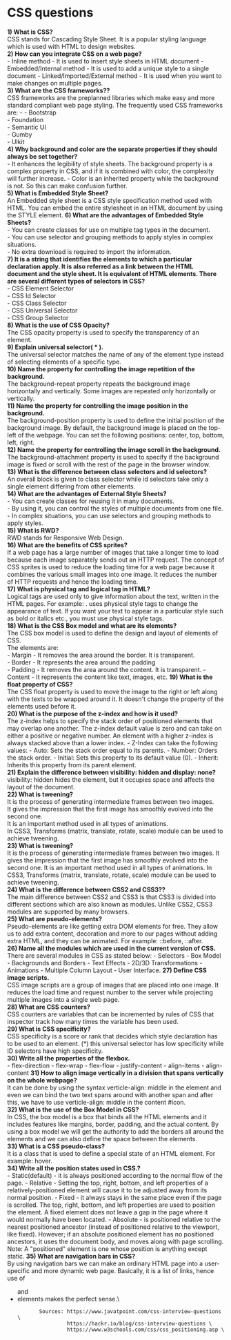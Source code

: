 # CSS questions

**1) What is CSS?**\
     CSS stands for Cascading Style Sheet. It is a popular styling language which is used with HTML to design websites.\
**2)  How can you integrate CSS on a web page?**\
     - Inline method - It is used to insert style sheets in HTML document
     - Embedded/Internal method - It is used to add a unique style to a single document
     - Linked/Imported/External method - It is used when you want to make changes on multiple pages.\
 **3)  What are the CSS frameworks??**\
      CSS frameworks are the preplanned libraries which make easy and more standard compliant web page styling. The frequently used CSS frameworks are: -
      - Bootstrap\
      - Foundation\
      - Semantic UI\
      - Gumby\
      - Ulkit\
 **4)  Why background and color are the separate properties if they should always be set together?**\
      - It enhances the legibility of style sheets. The background property is a complex property in CSS, and if it is combined with color, the complexity will further
        increase.
      - Color is an inherited property while the background is not. So this can make confusion further.\
 **5) What is Embedded Style Sheet?**\
      An Embedded style sheet is a CSS style specification method used with HTML. You can embed the entire stylesheet in an HTML document by using the STYLE element.
 **6) What are the advantages of Embedded Style Sheets?**\
      - You can create classes for use on multiple tag types in the document.\
      - You can use selector and grouping methods to apply styles in complex situations.\
      - No extra download is required to import the information.\
  **7) It is a string that identifies the elements to which a particular declaration apply. It is also referred as a link between the HTML document and the style sheet. It is
       equivalent of HTML elements. There are several different types of selectors in CSS?**\
      - CSS Element Selector\
      - CSS Id Selector\
      - CSS Class Selector\
      - CSS Universal Selector\
      - CSS Group Selector\
 **8)  What is the use of CSS Opacity?**\
       The CSS opacity property is used to specify the transparency of an element.\
 **9) Explain universal selector( * ).**\
      The universal selector matches the name of any of the element type instead of selecting elements of a specific type.\
 **10) Name the property for controlling the image repetition of the background.**\
       The background-repeat property repeats the background image horizontally and vertically. Some images are repeated only horizontally or vertically.\
 **11) Name the property for controlling the image position in the background.**\
       The background-position property is used to define the initial position of the background image. By default, the background image is placed on the top-left of the
       webpage. You can set the following positions: center, top, bottom, left, right.\
 **12) Name the property for controlling the image scroll in the background.**\
       The background-attachment property is used to specify if the background image is fixed or scroll with the rest of the page in the browser window.\
 **13) What is the difference between class selectors and id selectors?**\
       An overall block is given to class selector while id selectors take only a single element differing from other elements.\
 **14) What are the advantages of External Style Sheets?**\
       - You can create classes for reusing it in many documents.\
       - By using it, you can control the styles of multiple documents from one file.\
       - In complex situations, you can use selectors and grouping methods to apply styles.\
  **15) What is RWD?**\
       RWD stands for Responsive Web Design. \
  **16) What are the benefits of CSS sprites?**\
       If a web page has a large number of images that take a longer time to load because each image separately sends out an HTTP request. The concept of CSS sprites is used
       to reduce the loading time for a web page because it combines the various small images into one image. It reduces the number of HTTP requests and hence the loading
       time.\
   **17) What is physical tag and logical tag in HTML?**\
         Logical tags are used only to give information about the text, written in the HTML pages. For example: <strong> </strong>.
         uses physical style tags to change the appearance of text. If you want your text to appear in a particular style such as bold or italics etc., you must use physical
         style tags.\
   **18) What is the CSS Box model and what are its elements?**\
         The CSS box model is used to define the design and layout of elements of CSS.\
         The elements are:\
          - Margin - It removes the area around the border. It is transparent.\
          - Border - It represents the area around the padding\
          - Padding - It removes the area around the content. It is transparent.
          - Content - It represents the content like text, images, etc.
   **19) What is the float property of CSS?**\
          The CSS float property is used to move the image to the right or left along with the texts to be wrapped around it. It doesn't change the property of the elements
          used before it.\
   **20) What is the purpose of the z-index and how is it used?**\
          The z-index helps to specify the stack order of positioned elements that may overlap one another. The z-index default value is zero and can take on either a
          positive or negative number.
          An element with a higher z-index is always stacked above than a lower index.
          - Z-Index can take the following values:
          - Auto: Sets the stack order equal to its parents.
          - Number: Orders the stack order.
          - Initial: Sets this property to its default value (0).
          - Inherit: Inherits this property from its parent element.\
    **21) Explain the difference between visibility: hidden and display: none?**\
            visibility: hidden hides the element, but it occupies space and affects the layout of the document.\
    **22)  What is tweening?**\
           It is the process of generating intermediate frames between two images.\
           It gives the impression that the first image has smoothly evolved into the second one.\
           It is an important method used in all types of animations.\
           In CSS3, Transforms (matrix, translate, rotate, scale) module can be used to achieve tweening.\
    **23)  What is tweening?**\
           It is the process of generating intermediate frames between two images.
           It gives the impression that the first image has smoothly evolved into the second one.
           It is an important method used in all types of animations.
           In CSS3, Transforms (matrix, translate, rotate, scale) module can be used to achieve tweening.\
    **24)  What is the difference between CSS2 and CSS3??**\
           The main difference between CSS2 and CSS3 is that CSS3 is divided into different sections which are also known as modules. Unlike CSS2, CSS3 modules are supported 
           by many browsers.\
    **25)  What are pseudo-elements?**\
           Pseudo-elements are like getting extra DOM elements for free. They allow us to add extra content, decoration and more to our pages without adding extra HTML, and
           they can be animated. For example: ::before, ::after.\
    **26)  Name all the modules which are used in the current version of CSS.**\
           There are several modules in CSS as stated below:
           - Selectors
           - Box Model
           - Backgrounds and Borders
           - Text Effects
           - 2D/3D Transformations
           - Animations
           - Multiple Column Layout
           - User Interface.
     **27) Define CSS image scripts.**\
            CSS image scripts are a group of images that are placed into one image. It reduces the load time and request number to the server while projecting multiple images
            into a single web page.\
     **28) What are CSS counters?**\
            CSS counters are variables that can be incremented by rules of CSS that inspector track how many times the variable has been used.\
     **29) What is CSS specificity?**\
             CSS specificity is a score or rank that decides which style declaration has to be used to an element. (*) this universal selector has low specificity while ID
             selectors have high specificity.\
     **30) Write all the properties of the flexbox.**\
            - flex-direction
            - flex-wrap
            - flex-flow
            - justify-content
            - align-items
            - align-content
      **31) How to align image vertically in a division that spans vertically on the whole webpage?**\
            It can be done by using the syntax verticle-align: middle in the <div1> element and even we can bind the two text spans around with another span and after this,
            we have to use verticle-align: middle in the content #icon.\
      **32) What is the use of the Box Model in CSS?**\
            In CSS, the box model is a box that binds all the HTML elements and it includes features like margins, border, padding, and the actual content.
            By using a box model we will get the authority to add the borders all around the elements and we can also define the space between the elements.\
      **33) What is a CSS pseudo-class?**\
            It is a class that is used to define a special state of an HTML element. For example: hover.\
      **34) Write all the position states used in CSS.?**\
            - Static(default) - it is always positioned according to the normal flow of the page.
            - Relative - Setting the top, right, bottom, and left properties of a relatively-positioned element will cause it to be adjusted away from its normal position.
            - Fixed - it always stays in the same place even if the page is scrolled. The top, right, bottom, and left properties are used to position the element.
                       A fixed element does not leave a gap in the page where it would normally have been located.
            - Absolute -  is positioned relative to the nearest positioned ancestor (instead of positioned relative to the viewport, like fixed).
                          However; if an absolute positioned element has no positioned ancestors, it uses the document body, and moves along with page scrolling.
                          Note: A "positioned" element is one whose position is anything except static.
        **35) What are navigation bars in CSS?**\
             By using navigation bars we can make an ordinary HTML page into a user-specific and more dynamic web page. Basically, it is a list of links, hence use of <ul>
            and <li> elements makes the perfect sense.\
  
  
   
 
            
            
  
            
           
           Sources: https://www.javatpoint.com/css-interview-questions \
                    https://hackr.io/blog/css-interview-questions \
                    https://www.w3schools.com/css/css_positioning.asp \
           
           
           
       
       
       
  


      
      
      
 
     


